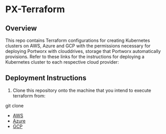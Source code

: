 # PX-Terraform

## Overview

This repo contains Terraform configurations for creating Kubernetes clusters on AWS, Azure and GCP with the permissions necessary for deploying Portworx with clouddrives, storage that Portworx automatically provisions. Refer to these links for the instructions for deploying a Kubernetes cluster to each respective cloud provider:

## Deployment Instructions

1. Clone this repository onto the machine that you intend to execute terraform from:

git clone 

- [AWS](https://github.com/chrisadkin/PX-Terraform/blob/main/AWS/README.md)
- [Azure](https://github.com/chrisadkin/PX-Terraform/blob/main/AKS/README.md)
- [GCP](https://github.com/chrisadkin/PX-Terraform/blob/main/GKE/README.md)
